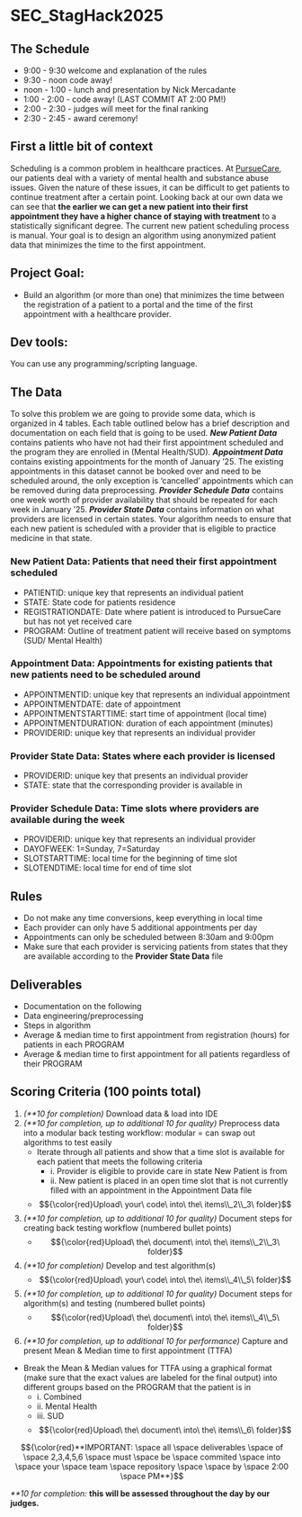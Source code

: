 # SEC_StagHack2025

## The Schedule
- 9:00 - 9:30 welcome and explanation of the rules
- 9:30 - noon code away!
- noon - 1:00 - lunch and presentation by Nick Mercadante
- 1:00 - 2:00 - code away! (LAST COMMIT AT 2:00 PM!)
- 2:00 - 2:30 - judges will meet for the final ranking
- 2:30 - 2:45 - award ceremony!

## First a little bit of context
Scheduling is a common problem in healthcare practices. At [PursueCare](https://www.pursuecare.com/), our patients deal with a variety of mental health and substance abuse issues. Given the nature of these issues, it can be difficult to get patients to continue treatment after a certain point. Looking back at our own data we can see that **the earlier we can get a new patient into their first appointment they have a higher chance of staying with treatment** to a statistically significant degree. The current new patient scheduling process is manual. Your goal is to design an algorithm using anonymized patient data that minimizes the time to the first appointment.

## Project Goal: 
- Build an algorithm (or more than one) that minimizes the time between the registration of a patient to a portal and the time of the first appointment with a healthcare provider.

## Dev tools:
You can use any programming/scripting language. 

## The Data
To solve this problem we are going to provide some data, which is organized in 4 tables. Each table outlined below has a brief description and documentation on each field that is going to be used. **_New Patient Data_** contains patients who have not had their first appointment scheduled and the program they are enrolled in (Mental Health/SUD). **_Appointment Data_** contains existing appointments for the month of January ’25. The existing appointments in this dataset cannot be booked over and need to be scheduled around, the only exception is ‘cancelled’ appointments which can be removed during data preprocessing. **_Provider Schedule Data_** contains one week worth of provider availability that should be repeated for each week in January ’25. **_Provider State Data_** contains information on what providers are licensed in certain states. Your algorithm needs to ensure that each new patient is scheduled with a provider that is eligible to practice medicine in that state. 

### New Patient Data: Patients that need their first appointment scheduled
-	PATIENTID: unique key that represents an individual patient
-	STATE: State code for patients residence
-	REGISTRATIONDATE: Date where patient is introduced to PursueCare but has not yet received care
-	PROGRAM: Outline of treatment patient will receive based on symptoms (SUD/ Mental Health)

### Appointment Data: Appointments for existing patients that new patients need to be scheduled around
-	APPOINTMENTID: unique key that represents an individual appointment
-	APPOINTMENTDATE: date of appointment
-	APPOINTMENTSTARTTIME: start time of appointment (local time)
-	APPOINTMENTDURATION: duration of each appointment (minutes)
-	PROVIDERID: unique key that represents an individual provider

### Provider State Data: States where each provider is licensed
-	PROVIDERID: unique key that presents an individual provider
-	STATE: state that the corresponding provider is available in

### Provider Schedule Data: Time slots where providers are available during the week
-	PROVIDERID: unique key that represents an individual provider
-	DAYOFWEEK: 1=Sunday, 7=Saturday
-	SLOTSTARTTIME: local time for the beginning of time slot
-	SLOTENDTIME: local time for end of time slot

## Rules
-	Do not make any time conversions, keep everything in local time
-	Each provider can only have 5 additional appointments per day
-	Appointments can only be scheduled between 8:30am and 9:00pm
-	Make sure that each provider is servicing patients from states that they are available according to the **Provider State Data** file

## Deliverables
-	Documentation on the following
  - Data engineering/preprocessing
  - Steps in algorithm 
-	Average & median time to first appointment from registration (hours) for patients in each PROGRAM
-	Average & median time to first appointment for all patients regardless of their PROGRAM

## Scoring Criteria (100 points total)
1. _(**10 for completion)_ Download data & load into IDE
2. _(**10 for completion, up to additional 10 for quality)_ Preprocess data into a modular back testing workflow: modular = can swap out algorithms to test easily
   * Iterate through all patients and show that a time slot is available for each patient that meets the following criteria
     * i.	Provider is eligible to provide care in state New Patient is from
     * ii.	New patient is placed in an open time slot that is not currently filled with an appointment in the Appointment Data file
   * $${\color{red}Upload\ your\ code\ into\ the\ items\\_2\\_3\ folder}$$
4.	_(**10 for completion, up to additional 10 for quality)_ Document steps for creating back testing workflow (numbered bullet points)
    * $${\color{red}Upload\ the\ document\ into\ the\ items\\_2\\_3\ folder}$$
6.	_(**10 for completion)_ Develop and test algorithm(s)
    * $${\color{red}Upload\ your\ code\ into\ the\ items\\_4\\_5\ folder}$$
8.	_(**10 for completion, up to additional 10 for quality)_ Document steps for algorithm(s) and testing (numbered bullet points)
    * $${\color{red}Upload\ the\ document\ into\ the\ items\\_4\\_5\ folder}$$
10.	_(**10 for completion, up to additional 10 for performance)_ Capture and present Mean & Median time to first appointment (TTFA)
  *	Break the Mean & Median values for TTFA using a graphical format (make sure that the exact values are labeled for the final output) into different groups based on the PROGRAM that the patient is in
    * i.	Combined
    * ii.	Mental Health
    * iii.	SUD
    * $${\color{red}Upload\ the\ document\ into\ the\ items\\_6\ folder}$$

$${\color{red}**IMPORTANT: \space all \space deliverables \space of \space 2,3,4,5,6 \space must \space be \space commited \space into \space your \space team \space repository \space \space by \space 2:00 \space PM**}$$

_**10 for completion:_ **this will be assessed throughout the day by our judges.**
